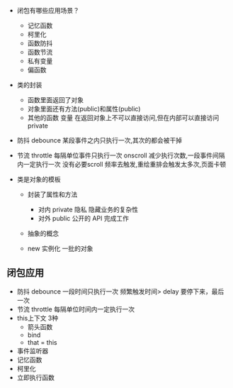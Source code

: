 - 闭包有哪些应用场景？
    - 记忆函数
    - 柯里化
    - 函数防抖
    - 函数节流
    - 私有变量
    - 偏函数

- 类的封装
    - 函数里面返回了对象
    - 对象里面还有方法(public)和属性(public)
    - 其他的函数 变量 在返回对象上不可以直接访问,但在内部可以直接访问 private

- 防抖 debounce
    某段事件之内只执行一次,其次的都会被干掉

- 节流 throttle
    每隔单位事件只执行一次
    onscroll 减少执行次数,一段事件间隔内一定执行一次 
    没有必要scroll 频率去触发,重绘重排会触发太多次,页面卡顿

- 类是对象的模板
    - 封装了属性和方法 
        - 对内 private 隐私 隐藏业务的复杂性
        - 对外 public 公开的 API 完成工作 

    - 抽象的概念
    - new 实例化 一批的对象 

## 闭包应用
- 防抖 debounce
    一段时间只执行一次
    频繁触发时间> delay 要停下来，最后一次
- 节流 throttle
    每隔单位时间内一定执行一次
- this上下文
    3种 
    - 箭头函数
    - bind
    - that = this
- 事件监听器
- 记忆函数
- 柯里化
- 立即执行函数 
    